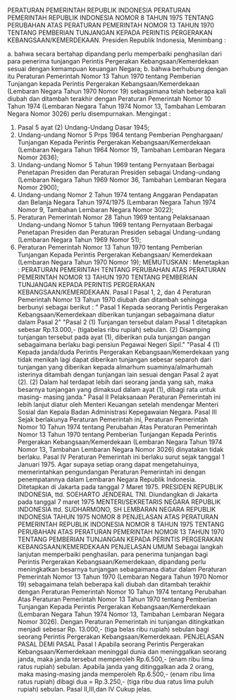  PERATURAN PEMERINTAH REPUBLIK INDONESIA PERATURAN PEMERINTAH REPUBLIK INDONESIA NOMOR 8 TAHUN 1975 TENTANG PERUBAHAN ATAS PERATURAN PEMERINTAH NOMOR 13 TAHUN 1970 TENTANG PEMBERIAN TUNJANGAN KEPADA PERINTIS PERGERAKAN KEBANGSAAN/KEMERDEKAAN. Presiden Republik Indonesia,
Menimbang :

a. bahwa secara bertahap dipandang perlu memperbaiki penghasilan dari para penerima tunjangan Perintis Pergerakan Kebangsaan/Kemerdekaan sesuai dengan kemampuan keuangan Negara;
b. bahwa berhubung dengan itu Peraturan Pemerintah Nomor 13 Tahun 1970 tentang Pemberian Tunjangan kepada Perintis Pergerakan Kebangsaan/Kemerdekaan (Lembaran Negara Tahun 1970 Nomor 19) sebagaimana telah beberapa kali diubah dan ditambah terakhir dengan Peraturan Pemerintah Nomor 10 Tahun 1974 (Lembaran Negara Tahun 1974 Nomor 13, Tambahan Lembaran Negara Nomor 3026) perlu disempurnakan.
Mengingat :

1. Pasal 5 ayat (2) Undang-Undang Dasar 1945;
2. Undang-undang Nomor 5 Prps 1964 tentang Pemberian Penghargaan/ Tunjangan Kepada Perintis Pergerakan Kebangsaan/Kemerdekaan (Lembaran Negara Tahun 1964 Nomor 19, Tambahan Lembaran Negara Nomor 2636);
3. Undang-undang Nomor 5 Tahun 1969 tentang Pernyataan Berbagai Penetapan Presiden dan Peraturan Presiden sebagai Undang-undang (Lembaran Negara Tahun 1969 Nomor 36, Tambahan Lembaran Negara Nomor 2900);
4. Undang-undang Nomor 2 Tahun 1974 tentang Anggaran Pendapatan dan Belanja Negara Tahun 1974/1975 (Lembaran Negara Tahun 1974 Nomor 9, Tambahan Lembaran Negara Nomor 3022);
5. Peraturan Pemerintah Nomor 28 Tahun 1969 tentang Pelaksanaan Undang-undang Nomor 5 tahun 1969 tentang Pernyataan Berbagai Penetapan Presiden dan Peraturan Presiden sebagai Undang-undang (Lembaran Negara Tahun 1969 Nomor 51);
6. Peraturan Pemerintah Nomor 13 Tahun 1970 tentang Pemberian Tunjangan Kepada Perintis Pergerakan Kebangsaan/ Kemerdekaan (Lembaran Negara Tahun 1970 Nomor 19);
MEMUTUSKAN :
 Menetapkan : PERATURAN PEMERINTAH TENTANG PERUBAHAN ATAS PERATURAN PEMERINTAH NOMOR 13 TAHUN 1970 TENTANG PEMBERIAN TUNJANGAN KEPADA PERINTIS PERGERAKAN KEBANGSAAN/KEMERDEKAAN.
Pasal I
Pasal 1, 2, dan 4 Peraturan Pemerintah Nomor 13 Tahun 1970 diubah dan ditambah sehingga berbunyi sebagai berikut : " Pasal 1 Kepada seorang Perintis Pergerakan Kebangsaan/Kemerdekaan diberikan tunjangan sebagaimana diatur dalam Pasal 2" "Pasal 2 (1) Tunjangan tersebut dalam Pasal 1 ditetapkan sebesar Rp.13.000,- (tigabelas ribu rupiah) sebulan.
(2) Disamping tunjangan tersebut pada ayat (1), diberikan pula tunjangan pangan sebagaimana berlaku bagi pensiun Pegawai Negeri Sipil." "Pasal 4 (1) Kepada janda/duda Perintis Pergerakan Kebangsaan/Kemerdekaan yang tidak menikah lagi dapat diberikan tunjangan sebesar separoh dari tunjangan yang diberikan kepada almarhum suaminya/almarhumah isterinya ditambah dengan tunjangan lain sesuai dengan Pasal 2 ayat (2).
(2) Dalam hal terdapat lebih dari seorang janda yang sah, maka besarnya tunjangan yang dimaksud dalam ayat (1), dibagi rata untuk masing- masing janda."
Pasal II
Pelaksanaan Peraturan Pemerintah ini lebih lanjut diatur oleh Menteri Keuangan setelah mendengar Menteri Sosial dan Kepala Badan Administrasi Kepegawaian Negara. Pasal III Sejak berlakunya Peraturan Pemerintah ini, Peraturan Pemerintah Nomor 10 Tahun 1974 tentang Perubahan Atas Peraturan Pemerintah Nomor 13 Tahun 1970 tentang Pemberian Tunjangan Kepada Perintis Pergerakan Kebangsaan/Kemerdekaan (Lembaran Negara Tahun 1974 Nomor 13, Tambahan Lembaran Negara Nomor 3026) dinyatakan tidak berlaku. Pasal IV Peraturan Pemerintah ini berlaku surut sejak tanggal 1 Januari 1975. Agar supaya setiap orang dapat mengetahuinya, memerintahkan pengundangan Peraturan Pemerintah ini dengan penempatannya dalam Lembaran Negara Republik Indonesia. Ditetapkan di Jakarta pada tanggal 7 Maret 1975. PRESIDEN REPUBLIK INDONESIA, ttd. SOEHARTO JENDERAL TNI. Diundangkan di Jakarta pada tanggal 7 maret 1975 MENTERI/SEKRETARIS NEGARA REPUBLIK INDONESIA ttd. SUDHARMONO, SH LEMBARAN NEGARA REPUBLIK INDONESIA TAHUN 1975 NOMOR 8 PENJELASAN ATAS PERATURAN PEMERINTAH REPUBLIK INDONESIA NOMOR 8 TAHUN 1975 TENTANG PERUBAHAN ATAS PERATURAN PEMERINTAH NOMOR 13 TAHUN 1970 TENTANG PEMBERIAN TUNJANGAN KEPADA PERINTIS PERGERAKAN KEBANGSAAN/KEMERDEKAAN PENJELASAN UMUM Sebagai langkah lanjutan memperbaiki penghasilan. para penerima tunjangan bagi Perintis Pergerakan Kebangsaan/Kemerdekaan, dipandang perlu meningkatkan besarnya tunjangan sebagaimana diatur dalam Peraturan Pemerintah Nomor 13 Tahun 1970 (Lembaran Negara Tahun 1970 Nomor 19) sebagaimana telah beberapa kali diubah dan ditambah terakhir dengan Peraturan Pemerintah Nomor 10 Tahun 1974 tentang Perubahan Atas Peraturan Pemerintah Nomor 13 Tahun 1970 tentang Pemberian Tunjangan Kepada Perintis Pergerakan Kebangsaan/Kemerdekaan (Lembaran Negara Tahun 1974 Nomor 13, Tambahan Lembaran Negara Nomor 3026). Dengan Peraturan Pemerintah ini tunjangan ditingkatkan menjadi sebesar Rp.
13.000,- (tiga belas ribu rupiah) sebulan bagi seorang Perintis Pergerakan Kebangsaan/Kemerdekaan. PENJELASAN PASAL DEMI PASAL
Pasal I
Apabila seorang Perintis Pergerakan Kebangsaan/Kemerdekaan meninggal dunia dan meninggalkan seorang janda, maka janda tersebut memperoleh Rp.6.500,- (enam ribu lima ratus rupiah) sebulan. Apabila janda yang ditinggalkan ada 2 orang, maka masing-masing janda memperoleh Rp.6.500,- (enam ribu lima ratus rupiah) dibagi dua = Rp.3.250,- (tiga ribu dua ratus lima puluh rupiah) sebulan. Pasal II,III,dan IV Cukup jelas.